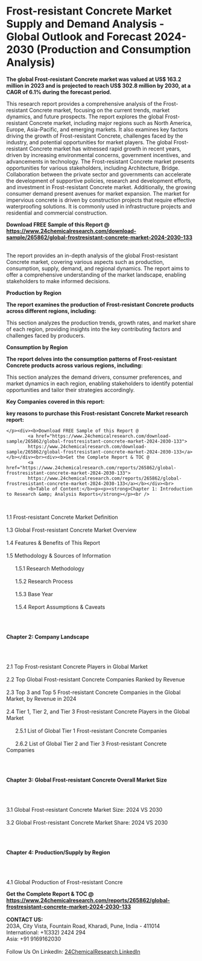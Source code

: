 <h1>Frost-resistant Concrete Market Supply and Demand Analysis - Global Outlook and Forecast 2024-2030 (Production and Consumption Analysis)</h1><p><strong>The global Frost-resistant Concrete market was valued at US$ 163.2 million in 2023 and is projected to reach US$ 302.8 million by 2030, at a CAGR of 6.1% during the forecast period. </strong></p><p>
</p><p>This research report provides a comprehensive analysis of the Frost-resistant Concrete market, focusing on the current trends, market dynamics, and future prospects. The report explores the global Frost-resistant Concrete market, including major regions such as North America, Europe, Asia-Pacific, and emerging markets. It also examines key factors driving the growth of Frost-resistant Concrete, challenges faced by the industry, and potential opportunities for market players. The global Frost-resistant Concrete market has witnessed rapid growth in recent years, driven by increasing environmental concerns, government incentives, and advancements in technology. The Frost-resistant Concrete market presents opportunities for various stakeholders, including Architecture, Bridge. Collaboration between the private sector and governments can accelerate the development of supportive policies, research and development efforts, and investment in Frost-resistant Concrete market. Additionally, the growing consumer demand present avenues for market expansion. The market for impervious concrete is driven by construction projects that require effective waterproofing solutions. It is commonly used in infrastructure projects and residential and commercial construction.</p><div><b>Download FREE Sample of this Report @ 
            <a href="https://www.24chemicalresearch.com/download-sample/265862/global-frostresistant-concrete-market-2024-2030-133">
            https://www.24chemicalresearch.com/download-sample/265862/global-frostresistant-concrete-market-2024-2030-133</a></b></div><br><p>
</p><p>The report provides an in-depth analysis of the global Frost-resistant Concrete market, covering various aspects such as production, consumption, supply, demand, and regional dynamics. The report aims to offer a comprehensive understanding of the market landscape, enabling stakeholders to make informed decisions.</p><p>
</p><p><strong>Production by Region</strong></p><p>
</p><p><strong>The report examines the production of Frost-resistant Concrete products across different regions, including:</strong></p><p>
</p><p>
</p><p>This section analyzes the production trends, growth rates, and market share of each region, providing insights into the key contributing factors and challenges faced by producers.</p><p>
</p><p><strong>Consumption by Region</strong></p><p>
</p><p><strong>The report delves into the consumption patterns of Frost-resistant Concrete products across various regions, including:</strong></p><p>
</p><p>
	</p><p>
</p><p>This section analyzes the demand drivers, consumer preferences, and market dynamics in each region, enabling stakeholders to identify potential opportunities and tailor their strategies accordingly.</p><p>
<strong>Key Companies covered in this report:</strong></p><p>
</p><p>
</p><p><strong>key reasons to purchase this Frost-resistant Concrete Market research report:</strong></p><p>

	</p><div><b>Download FREE Sample of this Report @ 
            <a href="https://www.24chemicalresearch.com/download-sample/265862/global-frostresistant-concrete-market-2024-2030-133">
            https://www.24chemicalresearch.com/download-sample/265862/global-frostresistant-concrete-market-2024-2030-133</a></b></div><br><div><b>Get the Complete Report & TOC @ 
            <a href="https://www.24chemicalresearch.com/reports/265862/global-frostresistant-concrete-market-2024-2030-133">
            https://www.24chemicalresearch.com/reports/265862/global-frostresistant-concrete-market-2024-2030-133</a></b></div><br>
            <b>Table of Content:</b><p><p><strong>Chapter 1: Introduction to Research &amp; Analysis Reports</strong></p><br />
<br />
<p>1.1 Frost-resistant Concrete  Market Definition<br /><br />
1.3 Global Frost-resistant Concrete  Market Overview<br /><br />
1.4 Features &amp; Benefits of This Report<br /><br />
1.5 Methodology &amp; Sources of Information<br /><br />
&nbsp;&nbsp;&nbsp;&nbsp;&nbsp; 1.5.1 Research Methodology<br /><br />
&nbsp;&nbsp;&nbsp;&nbsp;&nbsp; 1.5.2 Research Process<br /><br />
&nbsp;&nbsp;&nbsp;&nbsp;&nbsp; 1.5.3 Base Year<br /><br />
&nbsp;&nbsp;&nbsp;&nbsp;&nbsp; 1.5.4 Report Assumptions &amp; Caveats</p><br />
<br />
<p><strong>Chapter 2: Company Landscape</strong></p><br />
<br />
<p>2.1 Top Frost-resistant Concrete  Players in Global Market<br /><br />
2.2 Top Global Frost-resistant Concrete  Companies Ranked by Revenue<br /><br />
2.3 Top 3 and Top 5 Frost-resistant Concrete  Companies in the Global Market, by Revenue in 2024<br /><br />
2.4 Tier 1, Tier 2, and Tier 3 Frost-resistant Concrete  Players in the Global Market<br /><br />
&nbsp;&nbsp;&nbsp;&nbsp;&nbsp; 2.5.1 List of Global Tier 1 Frost-resistant Concrete  Companies<br /><br />
&nbsp;&nbsp;&nbsp;&nbsp;&nbsp; 2.6.2 List of Global Tier 2 and Tier 3 Frost-resistant Concrete  Companies</p><br />
<br />
<p><strong>Chapter 3: Global Frost-resistant Concrete  Overall Market Size</strong></p><br />
<br />
<p>3.1 Global Frost-resistant Concrete  Market Size: 2024 VS 2030<br /><br />
3.2 Global Frost-resistant Concrete  Market Share: 2024 VS 2030</p><br />
<br />
<p><strong>Chapter 4: Production/Supply by Region</strong></p><br />
<br />
<p>4.1 Global Production of Frost-resistant Concre</p><div><b>Get the Complete Report & TOC @ 
            <a href="https://www.24chemicalresearch.com/reports/265862/global-frostresistant-concrete-market-2024-2030-133">
            https://www.24chemicalresearch.com/reports/265862/global-frostresistant-concrete-market-2024-2030-133</a></b></div><br><b>CONTACT US:</b><br>
            203A, City Vista, Fountain Road, Kharadi, Pune, India - 411014<br>
            International: +1(332) 2424 294<br>
            Asia: +91 9169162030 <br><br>
            Follow Us On LinkedIn: <a href="https://www.linkedin.com/company/24chemicalresearch/">24ChemicalResearch LinkedIn</a>